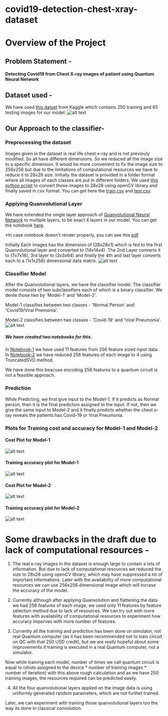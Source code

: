# covid19-detection-chest-xray-dataset

# Overview of the Project

## Problem Statement - 
#### Detecting Covid19 from Chest X-ray images of patient using Quantum Neural Network

## Dataset used - 
We have used [this datset](https://www.kaggle.com/pranavraikokte/covid19-image-dataset) from Kaggle which contains 250 training and 65 testing images for our model. 
![alt text](https://github.com/QTechnocrats/covid19-detection-chest-xray-dataset/blob/main/images/xray_example.jpeg?raw=true)


## Our Approach to the classifier- 

### Preprocessing the dataset
Images given in the dataset is real life chest x-ray and is not previouly modified. So all have different dimensions. So we reduced all the image size to a specific dimension. It would be more convenient to fix the image size to 256x256 but due to the limitations of computational resources we have to reduce it to 28x28 size. 
Initially the dataset is provided in a folder format where all images of each classes are put in different folders. We used [this python script](https://github.com/QTechnocrats/covid19-detection-chest-xray-dataset/blob/main/script_conv_to_csv.py) to convert those images to 28x28 using openCV library and finally saved in csv format. You can get here the [train csv](https://github.com/QTechnocrats/covid19-detection-chest-xray-dataset/blob/main/train.csv) and [test csv](https://github.com/QTechnocrats/covid19-detection-chest-xray-dataset/blob/main/test.csv). 


### Applying Quanvolutional Layer
We have extended the single layer approach of [Quanvolutional Neural Network](https://pennylane.ai/qml/demos/tutorial_quanvolution.html) to multiple layers, to be exact 4 layers in our model. You can get the notebook [here](https://github.com/QTechnocrats/covid19-detection-chest-xray-dataset/blob/main/quanvolution_on_xray_image.ipynb). 

*In case notebook doesn't render properly, you can see this [pdf](https://github.com/QTechnocrats/covid19-detection-chest-xray-dataset/blob/main/quanvolution_on_xray_image.pdf)

Initially Each images has the dimension of (28x28x1) which is fed to the first Quanvolutional layer and converted to (14x14x4). The 2nd Layer converts it to (7x7x16), 3rd layer to (3x3x64) and finally the 4th and last layer converts each to a (1x1x256) dimensional data matrix. 
![alt text](https://github.com/QTechnocrats/covid19-detection-chest-xray-dataset/blob/main/images/qnn.png?raw=true)

### Classifier Model
After the Quanvolutional layers, we have the classifier model. The classifier model consists of two subclassifiers each of which is a binary classifier. We dente those two by 'Model-1' and 'Model-2'.

Model-1 classifies between two classes - 'Normal Person' and 'Covid19/Viral Pnemonia'. 

Model-2 classifies between two classes - 'Covid-19' and 'Viral Pneumonia'. 
![alt text](https://github.com/QTechnocrats/covid19-detection-chest-xray-dataset/blob/main/images/models.png)

##### We have created two notebooks for this. 

In [Notebook-1](https://github.com/QTechnocrats/covid19-detection-chest-xray-dataset/blob/main/quantum_classifier_1.ipynb) we have used 11 features from 256 feature sized input data. 
In [Notebook-2](https://github.com/QTechnocrats/covid19-detection-chest-xray-dataset/blob/main/quantum_classifier_2.ipynb) we have reduced 256 features of each image to 4 using TruncatedSVD method. 

We have done this beacuse encoding 256 features to a quantum circuit is not a feasible approach. 

### Prediction
While Predicting, we first give input to the Model-1. If it predicts as Normal person, then it is the final prediction assigned to the input. If not, then we give the same input to Model-2 and it finally predicts whether the chest x-ray reveals the patients has Covid-19 or Viral Pneumonia.

### Plots for Training cost and accuracy for Model-1 and Model-2

#### Cost Plot for Model-1
![alt text](https://github.com/QTechnocrats/covid19-detection-chest-xray-dataset/blob/main/images/cost_plot_model_1.png?raw=true)
#### Training accuracy plot for Model-1
![alt text](https://github.com/QTechnocrats/covid19-detection-chest-xray-dataset/blob/main/images/train_acc_plot_model_1.png?raw=true)
#### Cost Plot for Model-2
![alt text](https://github.com/QTechnocrats/covid19-detection-chest-xray-dataset/blob/main/images/cost_plot_model_2.png?raw=true)
#### Training accuracy plot for Model-2
![alt text](https://github.com/QTechnocrats/covid19-detection-chest-xray-dataset/blob/main/images/train_acc_plot_model_2.png?raw=true)


# Some drawbacks in the draft due to lack of computational resources - 

1. The real x-ray images in the dataset is enough large to contain a lots of information. But due to lack of computational resources we reduced the size to 28x28 using openCV library, which may have suppressed a lot of important informations. 
Later with the availability of more computational resources we can use 256x256 dimensional image which will incrase the accuracy of the model. 

2. Currently although after applying Quanvolution and flattening the data we had 256 features of each image, we used only 11 features by feature selection method due to lack of resources. We can try out with more features with availability of computational resources to experiment how accuracy imporves with more number of features. 

3. Currently all the training and prediction has been done on simulator, not real Quantum computer (as it has been recommended not to train circuit on QC with that 250 USD credit), but we are really hopeful about some improvements if training is executed in a real Quantum computer, not a simulator.

Now while training each model, number of times we call quantum circuit is equal to
 (shots assigned to the device * number of training images * number of iteration)
with this above rough calculation and as we have 250 training images, the resources required can be predicted easily.

4. All the four quanvolutional layers applied on the image data is using uniformly generated random parameters, which are not furthet trained. 

Later, we can experiment with training those quanvolutional layers too the way its done in classical convolution.
